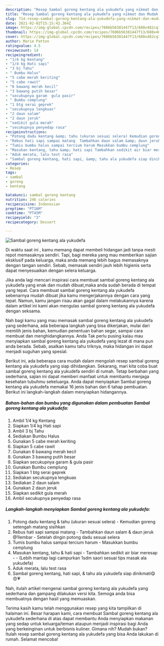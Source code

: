 ```yaml
---
description: "Resep Sambal goreng kentang ala yukudefa yang nikmat dan Mudah Dibuat"
title: "Resep Sambal goreng kentang ala yukudefa yang nikmat dan Mudah Dibuat"
slug: 714-resep-sambal-goreng-kentang-ala-yukudefa-yang-nikmat-dan-mudah-dibuat
date: 2021-02-02T15:15:43.364Z
image: https://img-global.cpcdn.com/recipes/7606b56381447f13/680x482cq70/sambal-goreng-kentang-ala-yukudefa-foto-resep-utama.jpg
thumbnail: https://img-global.cpcdn.com/recipes/7606b56381447f13/680x482cq70/sambal-goreng-kentang-ala-yukudefa-foto-resep-utama.jpg
cover: https://img-global.cpcdn.com/recipes/7606b56381447f13/680x482cq70/sambal-goreng-kentang-ala-yukudefa-foto-resep-utama.jpg
author: Marie Patton
ratingvalue: 4.5
reviewcount: 14
recipeingredient:
- "1/4 kg Kentang"
- "1/4 kg Hati sapi"
- "3 bj Tahu"
- " Bumbu Halus"
- "5 cabe merah keriting"
- "5 cabe rawit"
- "6 bawang merah kecil"
- "3 bawang putih besar"
- "secukupnya garam  gula pasir"
- " Bumbu cemplung"
- "1 btg serai geprek"
- "secukupnya lengkuas"
- "2 daun salam"
- "2 daun jeruk"
- "sedikit gula merah"
- "secukupnya penyedap rasa"
recipeinstructions:
- "Potong dadu kentang &amp; tahu (ukuran sesuai selera) Kemudian goreng setengah matang sisihkan"
- "Rebus hati sapi sampai matang  Tambahkan daun salam &amp; daun jeruk @1lembar Setelah dingin potong dadu sesuai selera"
- "Tumis bumbu halus sampai tercium harum Masukkan bumbu cemplung"
- "Masukan kentang, tahu &amp; hati sapi Tambahkan sedikit air biar meresap  (Lebih mantap lagi campurkan 1sdm saori sesuai tips masak ala yukudefa)"
- "Aduk merata, lalu test rasa"
- "Sambal goreng kentang, hati sapi, &amp; tahu ala yukudefa siap dinikmati😋😍💗"
categories:
- Resep
tags:
- sambal
- goreng
- kentang

katakunci: sambal goreng kentang 
nutrition: 246 calories
recipecuisine: Indonesian
preptime: "PT16M"
cooktime: "PT45M"
recipeyield: "3"
recipecategory: Dessert

---
```



![Sambal goreng kentang ala yukudefa](https://img-global.cpcdn.com/recipes/7606b56381447f13/680x482cq70/sambal-goreng-kentang-ala-yukudefa-foto-resep-utama.jpg)

Di waktu  saat ini , kamu memang dapat membeli hidangan jadi tanpa mesti repot memasaknya sendiri. Tapi, bagi mereka yang mau memberikan sajian eksklusif pada keluarga, maka anda memang lebih bagus memasaknya dengan tangan sendiri. Sebab, memasak sendiri jauh lebih higienis serta dapat menyesuaikan dengan selera keluarga.

Jika anda lagi mencari inspirasi cara membuat sambal goreng kentang ala yukudefa yang enak dan mudah dibuat,maka anda sudah berada di tempat yang tepat. Cara membuat sambal goreng kentang ala yukudefa  sebenarnya mudah dibuat jika kamu mengerjakannya dengan cara yang tepat. Namun, kamu jangan risau akan gagal dalam melakukannya 
karena dalam artikel ini kami akan mengulas sambal goreng kentang ala yukudefa dengan seksama.  



Nah bagi kamu yang mau memasak sambal goreng kentang ala yukudefa yang sederhana, ada beberapa langkah yang bisa dikerjakan, mulai dari memilih jenis bahan, kemudian penentuan bahan segar, sampai cara membuat dan menghidangkannya. Anda Tak perlu pusing kalau mau menyiapkan sambal goreng kentang ala yukudefa yang lezat di mana pun anda berada. Sebab, asalkan kamu  tahu triknya, maka hidangan ini dapat menjadi suguhan yang spesial.

Berikut ini, ada beberapa cara mudah dalam mengolah resep sambal goreng kentang ala yukudefa yang siap dihidangkan. Sekarang, mari kita coba buat sambal goreng kentang ala yukudefa sendiri di rumah. Tetap berbahan yang sederhana, sajian ini dapat memberi manfaat untuk membantu menjaga kesehatan tubuhmu sekeluarga. Anda dapat menyiapkan Sambal goreng kentang ala yukudefa memakai 16 jenis bahan dan 6 tahap pembuatan. Berikut ini langkah-langkah dalam menyiapkan hidangannya.

<!--inarticleads1-->

##### Bahan-bahan dan bumbu yang digunakan dalam pembuatan Sambal goreng kentang ala yukudefa:

1. Ambil 1/4 kg Kentang
1. Siapkan 1/4 kg Hati sapi
1. Ambil 3 bj Tahu
1. Sediakan  Bumbu Halus
1. Gunakan 5 cabe merah keriting
1. Siapkan 5 cabe rawit
1. Gunakan 6 bawang merah kecil
1. Gunakan 3 bawang putih besar
1. Siapkan secukupnya garam &amp; gula pasir
1. Gunakan  Bumbu cemplung
1. Siapkan 1 btg serai geprek
1. Sediakan secukupnya lengkuas
1. Sediakan 2 daun salam
1. Gunakan 2 daun jeruk
1. Siapkan sedikit gula merah
1. Ambil secukupnya penyedap rasa




<!--inarticleads2-->

##### Langkah-langkah menyiapkan Sambal goreng kentang ala yukudefa:

1. Potong dadu kentang &amp; tahu (ukuran sesuai selera) - Kemudian goreng setengah matang sisihkan
1. Rebus hati sapi sampai matang  - Tambahkan daun salam &amp; daun jeruk @1lembar - Setelah dingin potong dadu sesuai selera
1. Tumis bumbu halus sampai tercium harum - Masukkan bumbu cemplung
1. Masukan kentang, tahu &amp; hati sapi - Tambahkan sedikit air biar meresap -  - (Lebih mantap lagi campurkan 1sdm saori sesuai tips masak ala yukudefa)
1. Aduk merata, lalu test rasa
1. Sambal goreng kentang, hati sapi, &amp; tahu ala yukudefa siap dinikmati😋😍💗




Nah, itulah artikel mengenai  sambal goreng kentang ala yukudefa  yang sederhana dan gampang dilakukan versi kita. Semoga anda bisa membuatnya dengan hasil yang memuaskan. 

Terima kasih kamu telah menggunakan resep yang kita tampilkan di halaman ini. Besar harapan kami, cara membuat  Sambal goreng kentang ala yukudefa sederhana di atas dapat membantu Anda menyiapkan makanan yang sedap untuk keluarga/teman ataupun menjadi inspirasi bagi Anda yang berkeinginan untuk berbisnis kuliner. Gimana nih? Mudah bukan? Itulah resep sambal goreng kentang ala yukudefa yang bisa Anda lakukan di rumah. Selamat mencoba!

